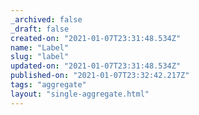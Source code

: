 ```yaml
---
_archived: false
_draft: false
created-on: "2021-01-07T23:31:48.534Z"
name: "Label"
slug: "label"
updated-on: "2021-01-07T23:31:48.534Z"
published-on: "2021-01-07T23:32:42.217Z"
tags: "aggregate"
layout: "single-aggregate.html"
---
```



